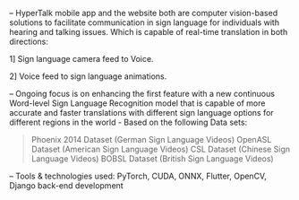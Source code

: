– HyperTalk mobile app and the website both are computer vision-based solutions to facilitate communication in
sign language for individuals with hearing and talking issues. Which is capable of real-time translation in both
directions:


1] Sign language camera feed to Voice.


2] Voice feed to sign language animations.


– Ongoing focus is on enhancing the first feature with a new continuous Word-level Sign Language Recognition
model that is capable of more accurate and faster translations with different sign language options for different
regions in the world - Based on the following Data sets:


> Phoenix 2014 Dataset (German Sign Language Videos)
> OpenASL Dataset (American Sign Language Videos)
> CSL Dataset (Chinese Sign Language Videos)
> BOBSL Dataset (British Sign Language Videos)


– Tools & technologies used: PyTorch, CUDA, ONNX, Flutter, OpenCV, Django back-end development
